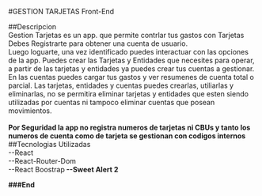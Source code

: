 #GESTION TARJETAS Front-End

##Descripcion<br>
Gestion Tarjetas es un app. que permite contrlar tus gastos con Tarjetas
Debes Registrarte para obtener una cuenta de usuario.<br>
Luego loguarte, una vez identificado puedes interactuar con las opciones de la app.
Puedes crear las Tarjetas y Entidades que necesites para operar, a partir de las tarjetas y entidades ya puedes crear tus cuentas a gestionar.
En las cuentas puedes cargar tus gastos y ver resumenes de cuenta total o parcial.
Las tarjetas, entidades y cuentas puedes crearlas, utiliarlas y eliminarlas, no se permitira eliminar tarjetas y entidades que esten siendo utilizadas por cuentas ni tampoco eliminar cuentas que posean movimientos.<br><br>
<b>Por Seguridad la app no registra numeros de tarjetas ni CBUs y tanto los numeros de cuenta como de tarjeta se gestionan con codigos internos</b>
<br>
##Tecnologias Utilizadas<br>
--React<br>
--React-Router-Dom<br>
--React Boostrap<b>
--Sweet Alert 2<br>




###End
